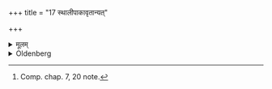 +++
title = "17 स्थालीपाकावृतान्यत्"

+++

<details><summary>मूलम्</summary>

स्थालीपाकावृतान्यत् १७
</details>

<details><summary>Oldenberg</summary>

17. [^7]  The rest (should be performed) according to the Sthālīpāka rite.


[^7]:  Comp. chap. 7, 20 note.
</details>
